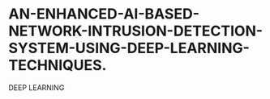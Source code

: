 # AN-ENHANCED-AI-BASED-NETWORK-INTRUSION-DETECTION-SYSTEM-USING-DEEP-LEARNING-TECHNIQUES.
DEEP LEARNING
